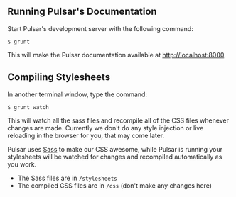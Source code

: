 ## Running Pulsar's Documentation

Start Pulsar's development server with the following command:

`$ grunt`

This will make the Pulsar documentation available at [http://localhost:8000](http://localhost:8000).

## Compiling Stylesheets

In another terminal window, type the command:

`$ grunt watch`

This will watch all the sass files and recompile all of the CSS files whenever changes are made. Currently we don't do any style injection or live reloading in the browser for you, that may come later.

Pulsar uses [Sass](http://sass-lang.com) to make our CSS awesome, while Pulsar is running your stylesheets will be watched for changes and recompiled automatically as you work.

* The Sass files are in `/stylesheets`
* The compiled CSS files are in `/css` (don't make any changes here)

